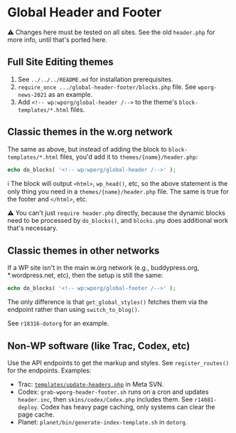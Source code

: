 # Global Header and Footer

⚠️ Changes here must be tested on all sites. See the old `header.php` for more info, until that's ported here.


## Full Site Editing themes

1. See `../../../README.md` for installation prerequisites.
1. `require_once .../global-header-footer/blocks.php` file. See `wporg-news-2021` as an example.
1. Add `<!-- wp:wporg/global-header /-->` to the theme's `block-templates/*.html` files.


## Classic themes in the w.org network

The same as above, but instead of adding the block to `block-templates/*.html` files, you'd add it to `themes/{name}/header.php`:

```php
echo do_blocks( '<!-- wp:wporg/global-header /-->' );
```

ℹ️ The block will output `<html>`, `wp_head()`, etc, so the above statement is the only thing you need in a `themes/{name}/header.php` file. The same is true for the footer and `</html>`, etc.

⚠️ You can't just `require header.php` directly, because the dynamic blocks need to be processed by `do_blocks()`, and `blocks.php` does additional work that's necessary.


## Classic themes in other networks

If a WP site isn't in the main w.org network (e.g., buddypress.org, *.wordpress.net, etc), then the setup is still the same:

```php
echo do_blocks( '<!-- wp:wporg/global-footer /-->' );
```

The only difference is that `get_global_styles()` fetches them via the endpoint rather than using `switch_to_blog()`.

See `r18316-dotorg` for an example.


## Non-WP software (like Trac, Codex, etc)

Use the API endpoints to get the markup and styles. See `register_routes()` for the endpoints. Examples:

* Trac: [`templates/update-headers.php`](https://github.com/dd32/wordpress.org/blob/c019f1ceb345310c472136d951f82d97fd517cda/trac.wordpress.org/templates/update-headers.php) in Meta SVN.
* Codex: `grab-wporg-header-footer.sh` runs on a cron and updates `header.inc`, then `skins/codex/Codex.php` includes them. See `r14081-deploy`. Codex has heavy page caching, only systems can clear the page cache.
* Planet: `planet/bin/generate-index-template.sh` in `dotorg`.
